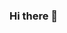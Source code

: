 ### Hi there 👋

<!--
**Arif-Ahmod98/Arif-Ahmod98** is a ✨ _special_ ✨ repository because its `README.md` (this file) appears on your GitHub profile.

Here are some ideas to get you started:

- 🔭 I’m currently working on ...
- 🌱 I’m currently learning from Youtube ...
- 👯 I’m looking to collaborate on ...
- 🤔 I’m looking for help with web developer...
- 💬 Ask me about ...
- 📫 How to reach me: ...

-
-->
